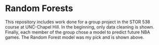 # Random Forests

This repository includes work done for a group project in the STOR 538 course at UNC-Chapel Hill.
In the beginning, only data cleaning is shown. Finally, each member of the group chose a model to predict future NBA games. The Random Forest model was my pick and is shown above.
